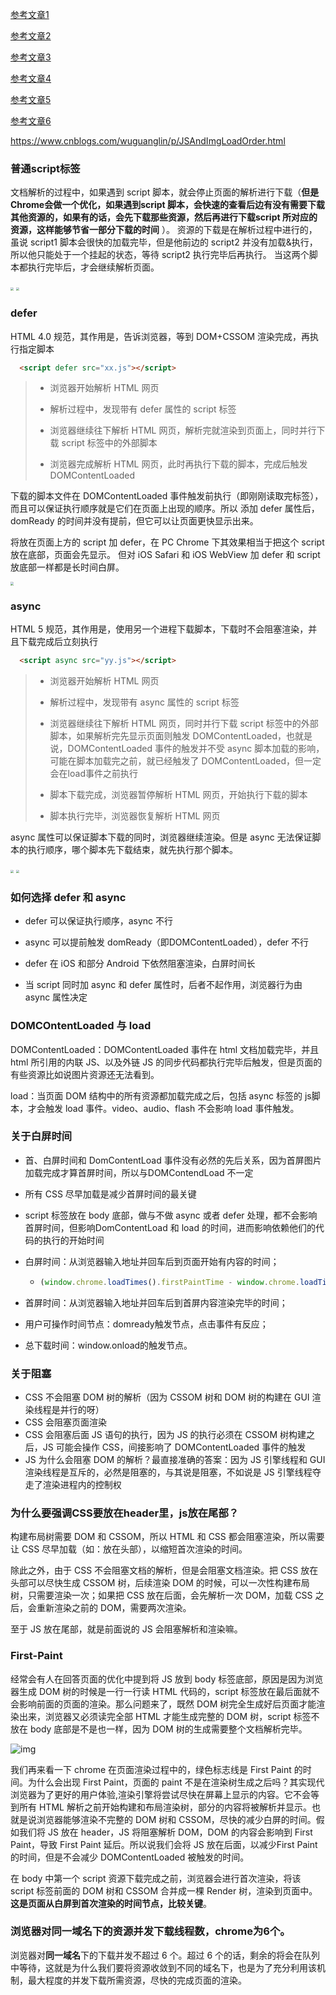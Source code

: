 [参考文章1](https://blog.csdn.net/weixin_37722222/article/details/90021406)

[参考文章2](https://fed.taobao.org/blog/taofed/do71ct/mobile-wpo-pageshow-async/)

[参考文章3](https://www.cnblogs.com/jiasm/p/7683930.html)

[参考文章4](http://interview.poetries.top/browser/part5/lesson23.html#%E9%82%A3%E6%B8%B2%E6%9F%93%E6%B5%81%E6%B0%B4%E7%BA%BF%E4%B8%BA%E4%BB%80%E4%B9%88%E9%9C%80%E8%A6%81-cssom-%E5%91%A2%EF%BC%9F)

[参考文章5](https://www.cnblogs.com/caizhenbo/p/6679478.html)

[参考文章6](https://www.jianshu.com/p/2bc93efe0958)

https://www.cnblogs.com/wuguanglin/p/JSAndImgLoadOrder.html

### 普通script标签

文档解析的过程中，如果遇到 script 脚本，就会停止页面的解析进行下载（**但是Chrome会做一个优化，如果遇到script 脚本，会快速的查看后边有没有需要下载其他资源的，如果有的话，会先下载那些资源，然后再进行下载script 所对应的资源，这样能够节省一部分下载的时间** ）。
资源的下载是在解析过程中进行的，虽说 script1 脚本会很快的加载完毕，但是他前边的 script2 并没有加载&执行，所以他只能处于一个挂起的状态，等待 script2 执行完毕后再执行。
当这两个脚本都执行完毕后，才会继续解析页面。

<img src="https://user-images.githubusercontent.com/9568094/31619989-a874ae42-b25b-11e7-9a80-e0f644f27849.png" style="zoom:33%;" />

<img src="https://user-images.githubusercontent.com/9568094/31621391-39849b1a-b25f-11e7-9301-641b1bc07155.png" style="zoom:33%;" />

### defer

HTML 4.0 规范，其作用是，告诉浏览器，等到 DOM+CSSOM 渲染完成，再执行指定脚本

```html
  <script defer src="xx.js"></script>
```

> - 浏览器开始解析 HTML 网页
>
> - 解析过程中，发现带有 defer 属性的 script 标签
>
> - 浏览器继续往下解析 HTML 网页，解析完就渲染到页面上，同时并行下载 script 标签中的外部脚本
>
> - 浏览器完成解析 HTML 网页，此时再执行下载的脚本，完成后触发 DOMContentLoaded

下载的脚本文件在 DOMContentLoaded 事件触发前执行（即刚刚读取完</html>标签），而且可以保证执行顺序就是它们在页面上出现的顺序。所以 添加 defer 属性后，domReady 的时间并没有提前，但它可以让页面更快显示出来。

将放在页面上方的 script 加 defer，在 PC Chrome 下其效果相当于把这个 script 放在底部，页面会先显示。 但对 iOS Safari 和 iOS WebView 加 defer 和 script 放底部一样都是长时间白屏。

<img src="https://user-images.githubusercontent.com/9568094/31621324-046d4a44-b25f-11e7-9d15-fe4d6a5726ae.png" style="zoom:33%;" />

### async

HTML 5 规范，其作用是，使用另一个进程下载脚本，下载时不会阻塞渲染，并且下载完成后立刻执行

```html
  <script async src="yy.js"></script>
```

> - 浏览器开始解析 HTML 网页
>
> - 解析过程中，发现带有 async 属性的 script 标签
>
> - 浏览器继续往下解析 HTML 网页，同时并行下载 script 标签中的外部脚本，如果解析完先显示页面则触发 DOMContentLoaded，也就是说，DOMContentLoaded 事件的触发并不受 async 脚本加载的影响，可能在脚本加载完之前，就已经触发了 DOMContentLoaded，但一定会在load事件之前执行
>
> - 脚本下载完成，浏览器暂停解析 HTML 网页，开始执行下载的脚本
>
> - 脚本执行完毕，浏览器恢复解析 HTML 网页

async 属性可以保证脚本下载的同时，浏览器继续渲染。但是 async 无法保证脚本的执行顺序，哪个脚本先下载结束，就先执行那个脚本。

<img src="https://user-images.githubusercontent.com/9568094/31621170-b4cc0ef8-b25e-11e7-9980-99feeb9f5042.png" style="zoom:33%;" />

<img src="https://user-images.githubusercontent.com/9568094/31622216-6c37db9c-b261-11e7-8bd3-79e5d4ddd4d0.png" style="zoom:33%;" />

### 如何选择 defer 和 async

- defer 可以保证执行顺序，async 不行

- async 可以提前触发 domReady（即DOMContentLoaded），defer 不行

- defer 在 iOS 和部分 Android 下依然阻塞渲染，白屏时间长

- 当 script 同时加 async 和 defer 属性时，后者不起作用，浏览器行为由 async 属性决定

### DOMCOntentLoaded 与 load

DOMContentLoaded：DOMContentLoaded 事件在 html 文档加载完毕，并且 html 所引用的内联 JS、以及外链 JS 的同步代码都执行完毕后触发，但是页面的有些资源比如说图片资源还无法看到。

load：当页面 DOM 结构中的所有资源都加载完成之后，包括 async 标签的 js脚本，才会触发 load 事件。video、audio、flash 不会影响 load 事件触发。

### 关于白屏时间

- 首、白屏时间和 DomContentLoad 事件没有必然的先后关系，因为首屏图片加载完成才算首屏时间，所以与DOMContendLoad 不一定

- 所有 CSS 尽早加载是减少首屏时间的最关键

- script 标签放在 body 底部，做与不做 async 或者 defer 处理，都不会影响首屏时间，但影响DomContentLoad 和 load 的时间，进而影响依赖他们的代码的执行的开始时间

- 白屏时间：从浏览器输入地址并回车后到页面开始有内容的时间；

  - ```js
    (window.chrome.loadTimes().firstPaintTime - window.chrome.loadTimes().startLoadTime)*1000
    ```

- 首屏时间：从浏览器输入地址并回车后到首屏内容渲染完毕的时间；

- 用户可操作时间节点：domready触发节点，点击事件有反应；

- 总下载时间：window.onload的触发节点。

### 关于阻塞

* CSS 不会阻塞 DOM 树的解析（因为 CSSOM 树和 DOM 树的构建在 GUI 渲染线程是并行的呀）
* CSS 会阻塞页面渲染
* CSS 会阻塞后面 JS 语句的执行，因为 JS 的执行必须在 CSSOM 树构建之后，JS 可能会操作 CSS，间接影响了 DOMContentLoaded 事件的触发
* JS 为什么会阻塞 DOM 的解析？最直接准确的答案：因为 JS 引擎线程和 GUI 渲染线程是互斥的，必然是阻塞的，与其说是阻塞，不如说是 JS 引擎线程夺走了渲染进程内的控制权

### 为什么要强调CSS要放在header里，js放在尾部？

构建布局树需要 DOM 和 CSSOM，所以 HTML 和 CSS 都会阻塞渲染，所以需要让 CSS 尽早加载（如：放在头部），以缩短首次渲染的时间。

除此之外，由于 CSS 不会阻塞文档的解析，但是会阻塞文档渲染。把 CSS 放在头部可以尽快生成 CSSOM 树，后续渲染 DOM 的时候，可以一次性构建布局树，只需要渲染一次；如果把 CSS 放在后面，会先解析一次 DOM，加载 CSS 之后，会重新渲染之前的 DOM，需要两次渲染。

至于 JS 放在尾部，就是前面说的 JS 会阻塞解析和渲染嘛。

### First-Paint

经常会有人在回答页面的优化中提到将 JS 放到 body 标签底部，原因是因为浏览器生成 DOM 树的时候是一行一行读 HTML 代码的，script 标签放在最后面就不会影响前面的页面的渲染。那么问题来了，既然 DOM 树完全生成好后页面才能渲染出来，浏览器又必须读完全部 HTML 才能生成完整的 DOM 树，script 标签不放在 body 底部是不是也一样，因为 DOM 树的生成需要整个文档解析完毕。

![img](https://images2015.cnblogs.com/blog/746387/201704/746387-20170407181912191-1031407943.png)

我们再来看一下 chrome 在页面渲染过程中的，绿色标志线是 First Paint 的时间。为什么会出现 First Paint，页面的 paint 不是在渲染树生成之后吗？其实现代浏览器为了更好的用户体验,渲染引擎将尝试尽快在屏幕上显示的内容。它不会等到所有 HTML 解析之前开始构建和布局渲染树，部分的内容将被解析并显示。也就是说浏览器能够渲染不完整的 DOM 树和 CSSOM，尽快的减少白屏的时间。假如我们将 JS 放在 header，JS 将阻塞解析 DOM，DOM 的内容会影响到 First Paint，导致 First Paint 延后。所以说我们会将 JS 放在后面，以减少First Paint的时间，但是不会减少 DOMContentLoaded 被触发的时间。

在 body 中第一个 script 资源下载完成之前，浏览器会进行首次渲染，将该 script 标签前面的 DOM 树和 CSSOM 合并成一棵 Render 树，渲染到页面中。**这是页面从白屏到首次渲染的时间节点，比较关键**。

### 浏览器对同一域名下的资源并发下载线程数，chrome为6个。

浏览器对**同一域名**下的下载并发不超过 6 个。超过 6 个的话，剩余的将会在队列中等待，这就是为什么我们要将资源收敛到不同的域名下，也是为了充分利用该机制，最大程度的并发下载所需资源，尽快的完成页面的渲染。

